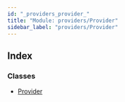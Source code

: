 ```yaml
---
id: "_providers_provider_"
title: "Module: providers/Provider"
sidebar_label: "providers/Provider"
---
```


## Index

### Classes

* [Provider](../classes/_providers_provider_.provider.md)
